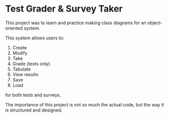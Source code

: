 # Test Grader & Survey Taker

This project was to learn and practice making class diagrams for an object-oriented system. 

This system allows users to:

1. Create
2. Modify
3. Take
4. Grade (tests only)
5. Tabulate
6. View results
7. Save
8. Load

for both tests and surveys.

The importance of this project is not so much the actual code, but the way it is structured and designed.

